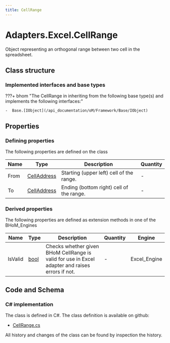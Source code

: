 ```yaml
---
title: CellRange
---
```


# Adapters.Excel.CellRange

Object representing an orthogonal range between two cell in the spreadsheet.

## Class structure

### Implemented interfaces and base types

???+ bhom "The CellRange in inheriting from the following base type(s) and implements the following interfaces:"

    -  Base.[IObject](/api_documentation/oM/Framework/Base/IObject)


## Properties



### Defining properties

The following properties are defined on the class

| Name             | Type             | Description      | Quantity         |
|------------------|------------------|------------------|------------------|
| From | [CellAddress](/api_documentation/oM/Adapter/Adapters/Excel/CellAddress) | Starting (upper left) cell of the range. | - |
| To | [CellAddress](/api_documentation/oM/Adapter/Adapters/Excel/CellAddress) | Ending (bottom right) cell of the range. | - |


### Derived properties

The following properties are defined as extension methods in one of the BHoM_Engines

| Name             | Type             | Description      | Quantity         | Engine           |
|------------------|------------------|------------------|------------------|------------------|
| IsValid | [bool](https://learn.microsoft.com/en-us/dotnet/api/System.Boolean?view=netstandard-2.0) | Checks whether given BHoM CellRange is valid for use in Excel adapter and raises errors if not. | - | Excel_Engine |


## Code and Schema

### C# implementation

The class is defined in C#. The class definition is available on github:

- [CellRange.cs](https://github.com/BHoM/Excel_Toolkit/blob/develop/Excel_oM/Address/CellRange.cs)

All history and changes of the class can be found by inspection the history.

